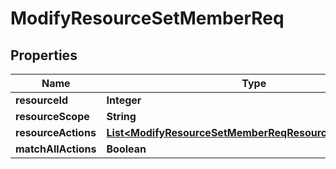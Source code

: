 

# ModifyResourceSetMemberReq


## Properties

| Name | Type | Description | Notes |
|------------ | ------------- | ------------- | -------------|
|**resourceId** | **Integer** |  |  |
|**resourceScope** | **String** |  |  |
|**resourceActions** | [**List&lt;ModifyResourceSetMemberReqResourceActionsInner&gt;**](ModifyResourceSetMemberReqResourceActionsInner.md) |  |  [optional] |
|**matchAllActions** | **Boolean** |  |  |



